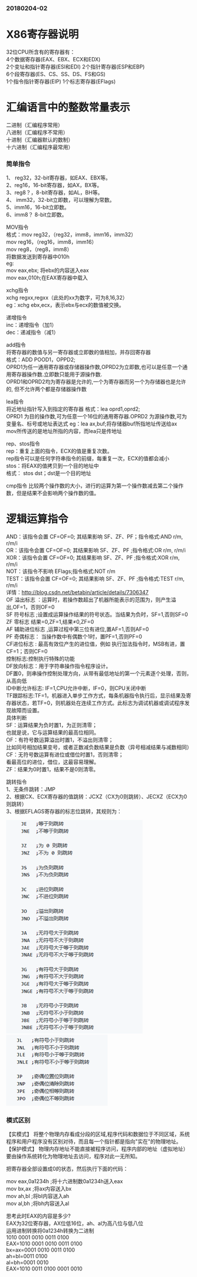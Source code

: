 ### 20180204-02
# X86寄存器说明
32位CPU所含有的寄存器有：<br>
4个数据寄存器(EAX、EBX、ECX和EDX)<br>
2个变址和指针寄存器(ESI和EDI) 2个指针寄存器(ESP和EBP)<br>
6个段寄存器(ES、CS、SS、DS、FS和GS)<br>
1个指令指针寄存器(EIP) 1个标志寄存器(EFlags) <br>

# 汇编语言中的整数常量表示
二进制（汇编程序常用）<br>
八进制（汇编程序不常用）<br>
十进制（汇编器默认的数制）<br>
十六进制（汇编程序最常用）<br>

### 简单指令
1、 reg32，32-bit寄存器，如EAX、EBX等。<br>
2、reg16，16-bit寄存器，如AX，BX等。<br>
3、reg8？，8-bit寄存器，如AL，BH等。   <br>
4、 imm32，32-bit立即数，可以理解为常数。<br>
5、imm16，16-bit立即数。<br>
6、imm8？ 8-bit立即数。<br>

MOV指令<br>
格式：mov reg32，（reg32，imm8，imm16，imm32）<br>
mov reg16，（reg16，imm8，imm16）<br>
mov reg8，（reg8，imm8）<br>
将数据发送到寄存器中010h<br>
eg: <br>
mov eax,ebx; 将ebx的内容送入eax<br>
mov eax,010h;在EAX寄存器中载入<br>

xchg指令<br>
xchg regxx,regxx（此处的xx为数字，可为8,16,32）<br>
eg：xchg ebx,ecx，表示ebx与ecx的数值被交换。<br>

递增指令<br>
inc：递增指令（加1）<br>
dec：递减指令（减1）<br>

add指令<br>
将寄存器的数值与另一寄存器或立即数的值相加，并存回寄存器<br>
格式：ADD POOD1，OPPD2;<br>
 OPRD1为任一通用寄存器或存储器操作数,OPRD2为立即数,也可以是任意一个通用寄存器操作数.立即数只能用于源操作数.<br>
OPRD1和OPRD2均为寄存器是允许的,一个为寄存器而另一个为存储器也是允许的, 但不允许两个都是存储器操作数<br>

lea指令<br>
将近地址指针写入到指定的寄存器
格式：lea oprd1,oprd2;<br>
OPRD1 为目的操作数,可为任意一个16位的通用寄存器.OPRD2 为源操作数,可为变量名、标号或地址表达式
eg：lea ax,buf;将存储器buf所指地址传送给ax<br>
mov所传送的是地址所指的内容，而lea只是传地址<br>

rep、stos指令<br>
rep：重复上面的指令，ECX的值是重复次数。<br>
rep指令可以是任何字符串指令的前缀，每重复一次，ECX的值都会减小<br>
stos：将EAX的值拷贝到一个目的地址中<br>
格式： stos dst；dst是一个目的地址<br>

cmp指令
比较两个操作数的大小，进行的运算为第一个操作数减去第二个操作数，但是结果不会影响两个操作数的值。

 
# 逻辑运算指令
AND：该指令会置 CF=OF=0; 其结果影响 SF、ZF、PF；指令格式:AND r/m, r/m/i<br>
OR：该指令会置 CF=OF=0; 其结果影响 SF、ZF、PF
;指令格式:OR r/m, r/m/i<br>
XOR：该指令会置 CF=OF=0; 其结果影响 SF、ZF、PF
;指令格式:XOR r/m, r/m/i<br>
NOT：该指令不影响 EFlags;指令格式:NOT r/m<br>
TEST：该指令会置 CF=OF=0; 其结果影响 SF、ZF、PF
;指令格式:TEST r/m, r/m/i<br>
详情：http://blog.csdn.net/betabin/article/details/7306347 <br>
OF 溢出标志   ：运算时，若操作数超出了机器所能表示的范围为，则产生溢出,OF=1，否则OF=0<br>
SF 符号标志    ;设置成运算操作结果的符号状态。当结果为负时，SF=1,否则SF=0<br>
ZF 零标志 结果=0,ZF=1,结果≠0,ZF=0<br>
AF 辅助进位标志 ,运算过程中第三位有进位,置AF=1,否则AF=0<br>
PF 奇偶标志： 当操作数中有偶数个1时，置PF=1,否则PF=0<br>
CF进位标志 : 最高有效位产生的进位值，例如 执行加法指令时，MSB有进，置CF=1；否则CF=0<br>
控制标志:控制执行特殊的功能<br>
DF放向标志：用于字符串操作指令程序设计。<br>
DF置0，则串操作控制处理方向，从带有最低地址的第一个元素逐个处理，否则，从高向低<br>
ID中断允许标志: IF=1,CPU允许中断，IF=0，则CPU关闭中断<br>
TF跟踪标志:TF=1，机器进入单步工作方式，每条机器指令执行后，显示结果及寄存器状态，若TF=0，则机器处在连续工作方式。此标志为调试机器或调试程序发现故障而设置。<br>
具体判断<br>
SF：运算结果为负时置1，为正则清零；<br>
也就是说，它与运算结果的最高位相同。<br>
OF：有符号数运算溢出时置1，不溢出则清零；<br>
比如同号相加结果变号，或者正数减负数结果是负数（异号相减结果与减数相同）<br>
CF：无符号数运算有进位或借位时置1，否则清零；<br>
看最高位的进位，借位，这最容易理解。<br>
ZF：结果为0时置1，结果不是0则清零。<br>

跳转指令<br>
1、无条件跳转：JMP<br>
2、根据CX、ECX寄存器的值跳转：JCXZ（CX为0则跳转）、JECXZ（ECX为0则跳转）<br>
3、根据EFLAGS寄存器的标志位跳转，其规则为：<br>

![image](image/1.png)
![image](image/2.png)

### 模式区别
【实模式】 将整个物理内存看成分段的区域,程序代码和数据位于不同区域，系统程序和用户程序没有区别对待，而且每一个指针都是指向"实在"的物理地址。<br>
【保护模式】 物理内存地址不能直接被程序访问，程序内部的地址（虚拟地址）要由操作系统转化为物理地址去访问，程序对此一无所知。<br>

把寄存器全部设置成0的状态，然后执行下面的代码：<br>

mov eax,0a1234h			;将十六进制数0a1234h送入eax<br>
mov bx,ax			;将ax内容送入bx<br>
mov ah,bl			;将bl内容送入ah<br>
mov al,bh			;将bh内容送入al<br>

思考此时EAX的内容是多少?<br>
EAX为32位寄存器，AX位低16位，ah、al为高八位与低八位<br>
运用进制转换将0a1234h转换为二进制<br>
1010 0001 0010 0011 0100<br>
EAX=1010 0001 0010 0011 0100<br>
bx=ax=0001 0010 0011 0100<br>
ah=bl=0011 0100<br>
al=bh=0001 0010<br>
EAX=1010 0011 0100 0001 0010<br>

